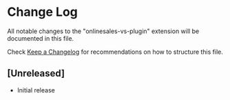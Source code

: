 # Change Log

All notable changes to the "onlinesales-vs-plugin" extension will be documented in this file.

Check [Keep a Changelog](http://keepachangelog.com/) for recommendations on how to structure this file.

## [Unreleased]

- Initial release